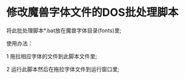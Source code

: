 # 修改魔兽字体文件的DOS批处理脚本
将此批处理脚本*.bat放在魔兽字体目录(fonts)里;


使用办法：

1 拖拉相应字体的文件到此脚本文件里;

2 运行此脚本然后在拖拉字体文件到运行窗口里;

